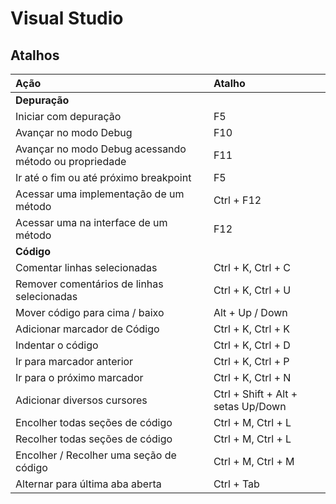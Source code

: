 # Visual Studio

## Atalhos

| Ação | Atalho |
| :---- | :---- |
| **Depuração** |  |
| Iniciar com depuração | F5 |
| Avançar no modo Debug | F10 |
| Avançar no modo Debug acessando método ou propriedade | F11 |
| Ir até o fim ou até próximo breakpoint | F5 |
| Acessar uma implementação de um método | Ctrl \+ F12 |
| Acessar uma na interface de um método | F12 |
| **Código** |  |
| Comentar linhas selecionadas | Ctrl \+ K, Ctrl \+ C |
| Remover comentários de linhas selecionadas | Ctrl \+ K, Ctrl \+ U |
| Mover código para cima / baixo | Alt \+ Up / Down |
| Adicionar marcador de Código | Ctrl \+ K, Ctrl \+ K |
| Indentar o código | Ctrl \+ K, Ctrl \+ D |
| Ir para marcador anterior | Ctrl \+ K, Ctrl \+ P |
| Ir para o próximo marcador | Ctrl \+ K, Ctrl \+ N |
| Adicionar diversos cursores | Ctrl \+ Shift \+ Alt \+ setas Up/Down |
| Encolher todas seções de código | Ctrl \+ M, Ctrl \+ L |
| Recolher todas seções de código | Ctrl \+ M, Ctrl \+ L |
| Encolher / Recolher uma seção de código | Ctrl \+ M, Ctrl \+ M |
| Alternar para última aba aberta | Ctrl \+ Tab |